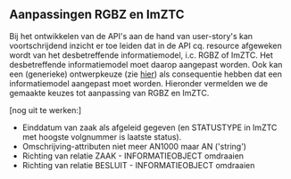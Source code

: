 ## Aanpassingen RGBZ en ImZTC

Bij het ontwikkelen van de API's aan de hand van user-story's kan voortschrijdend inzicht er toe leiden dat in de API cq. resource afgeweken wordt van het desbetreffende informatiemodel, i.c. RGBZ of ImZTC. Het desbetreffende informatiemodel moet daarop aangepast worden. Ook kan een (generieke) ontwerpkeuze (zie [hier](https://github.com/VNG-Realisatie/gemma-zaken/blob/master/docs/content/developers/design-keuzes.md)) als consequentie hebben dat een informatiemodel aangepast moet worden. 
Hieronder vermelden we de gemaakte keuzes tot aanpassing van RGBZ en ImZTC. 

[nog uit te werken:]
- Einddatum van zaak als afgeleid gegeven (en STATUSTYPE in ImZTC met hoogste volgnummer is laatste status). 
- Omschrijving-attributen niet meer AN1000 maar AN ('string')
- Richting van relatie ZAAK - INFORMATIEOBJECT omdraaien
- Richting van relatie BESLUIT - INFORMATIEOBJECT omdraaien 
